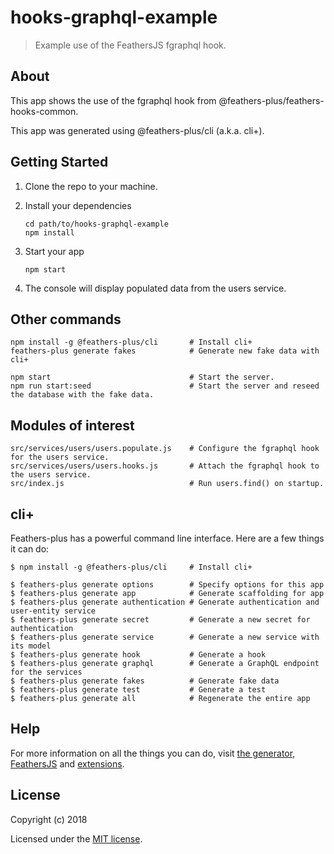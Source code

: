 # hooks-graphql-example

> Example use of the FeathersJS fgraphql hook.

## About

This app shows the use of the fgraphql hook from @feathers-plus/feathers-hooks-common.

This app was generated using @feathers-plus/cli (a.k.a. cli+).

## Getting Started

1. Clone the repo to your machine.

2. Install your dependencies

    ```
    cd path/to/hooks-graphql-example
    npm install
    ```

3. Start your app

    ```
    npm start
    ```

4. The console will display populated data from the users service.    

## Other commands

```
npm install -g @feathers-plus/cli       # Install cli+
feathers-plus generate fakes            # Generate new fake data with cli+

npm start                               # Start the server.
npm run start:seed                      # Start the server and reseed the database with the fake data.
```

## Modules of interest

```
src/services/users/users.populate.js    # Configure the fgraphql hook for the users service.
src/services/users/users.hooks.js       # Attach the fgraphql hook to the users service.
src/index.js                            # Run users.find() on startup.
```

## cli+

Feathers-plus has a powerful command line interface. Here are a few things it can do:

```
$ npm install -g @feathers-plus/cli     # Install cli+

$ feathers-plus generate options        # Specify options for this app
$ feathers-plus generate app            # Generate scaffolding for app
$ feathers-plus generate authentication # Generate authentication and user-entity service
$ feathers-plus generate secret         # Generate a new secret for authentication
$ feathers-plus generate service        # Generate a new service with its model
$ feathers-plus generate hook           # Generate a hook
$ feathers-plus generate graphql        # Generate a GraphQL endpoint for the services
$ feathers-plus generate fakes          # Generate fake data
$ feathers-plus generate test           # Generate a test
$ feathers-plus generate all            # Regenerate the entire app
```

## Help

For more information on all the things you can do, visit [the generator](https://generator.feathers-plus.com/), [FeathersJS](http://docs.feathersjs.com) and [extensions](https://feathers-plus.github.io/).

## License

Copyright (c) 2018

Licensed under the [MIT license](LICENSE).
